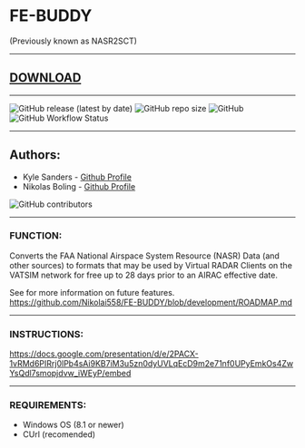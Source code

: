 # FE-BUDDY
(Previously known as NASR2SCT)

---

## [DOWNLOAD](github.com/Nikolai558/FE-BUDDY/releases/download/latest/FE-BUDDYSetup.exe)

---

![GitHub release (latest by date)](https://img.shields.io/github/v/release/Nikolai558/FE-BUDDY?style=for-the-badge)
![GitHub repo size](https://img.shields.io/github/repo-size/Nikolai558/FE-BUDDY?style=for-the-badge)
![GitHub](https://img.shields.io/github/license/Nikolai558/FE-BUDDY?style=for-the-badge)
![GitHub Workflow Status](https://img.shields.io/github/workflow/status/Nikolai558/FE-BUDDY/CodeQL?style=for-the-badge)

---

## Authors: 
- Kyle Sanders - [Github Profile](https://github.com/KSanders7070)
- Nikolas Boling - [Github Profile](https://github.com/Nikolai558)

![GitHub contributors](https://img.shields.io/github/contributors/Nikolai558/FE-BUDDY?style=for-the-badge)

---

### FUNCTION:
Converts the FAA National Airspace System Resource (NASR) Data (and other sources) to formats that may be used by Virtual RADAR Clients on the VATSIM network for free up to 28 days prior to an AIRAC effective date.

See for more information on future features.
https://github.com/Nikolai558/FE-BUDDY/blob/development/ROADMAP.md 

---

### INSTRUCTIONS:
https://docs.google.com/presentation/d/e/2PACX-1vRMd6PIRrj0lPb4sAi9KB7iM3u5zn0dyUVLqEcD9m2e71nf0UPyEmkOs4ZwYsQdl7smopjdvw_iWEyP/embed

---

### REQUIREMENTS:
- Windows OS (8.1 or newer)
- CUrl (recomended)

